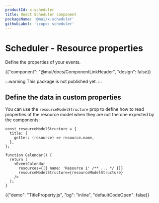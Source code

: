 ```yaml
---
productId: x-scheduler
title: React Scheduler component
packageName: '@mui/x-scheduler'
githubLabel: 'scope: scheduler'
---
```


# Scheduler - Resource properties

<p class="description">Define the properties of your events.</p>

{{"component": "@mui/docs/ComponentLinkHeader", "design": false}}

:::warning
This package is not published yet.
:::

## Define the data in custom properties

You can use the `resourceModelStructure` prop to define how to read properties of the resource model when they are not the one expected by the components:

```tsx
const resourceModelStructure = {
  title: {
    getter: (resource) => resource.name,
  },
};

function Calendar() {
  return (
    <EventCalendar
      resources={[{ name: 'Resource 1' /** ... */ }]}
      resourceModelStructure={resourceModelStructure}
    />
  );
}
```

{{"demo": "TitleProperty.js", "bg": "inline", "defaultCodeOpen": false}}
